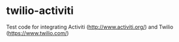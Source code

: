 twilio-activiti
===============

Test code for integrating Activiti (http://www.activiti.org/) and Twilio (https://www.twilio.com/)

